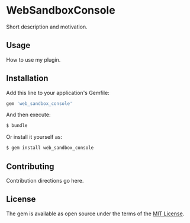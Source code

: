 # WebSandboxConsole
Short description and motivation.

## Usage
How to use my plugin.

## Installation
Add this line to your application's Gemfile:

```ruby
gem 'web_sandbox_console'
```

And then execute:
```bash
$ bundle
```

Or install it yourself as:
```bash
$ gem install web_sandbox_console
```

## Contributing
Contribution directions go here.

## License
The gem is available as open source under the terms of the [MIT License](http://opensource.org/licenses/MIT).
